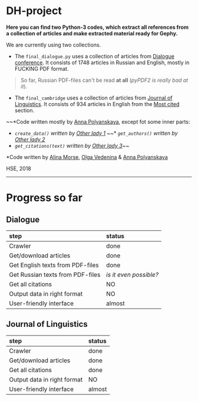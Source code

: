 # DH-project
**Here you can find two Python-3 codes, which extract all references from a collection of articles and make extracted material ready for Gephy.**

We are currently using two collections.

* The `final_dialogue.py` uses a collection of articles from [Dialogue conference](http://www.dialog-21.ru/).
It consists of 1748 articles in Russian and English, mostly in FUCKING PDF format.

> So far, Russian PDF-files can't be read **at all** (*pyPDF2 is really bad at it*).

* The `final_cambridge` uses a collection of articles from [Journal of Linguistics](https://www.cambridge.org/core/journals/journal-of-linguistics).
It consists of 934 articles in English from the [Most cited](https://www.cambridge.org/core/journals/journal-of-linguistics/most-cited) section.


~~*Code written mostly by 
[Anna Polyanskaya](vk.com/aglade),
except fot some inner parts:
* *`create_data()` written by [Other lady 1]()*
~~* *`get_authors()` written by [Other lady 2]()*
* *`get_citations(text)` written by [Other lady 3]()*~~

*Code written by [Alina Morse](), [Olga Vedenina]() & [Anna Polyanskaya](vk.com/aglade)


HSE, 2018
___

# Progress so far

## Dialogue

step|status
:---|:---
Crawler| done
Get/download articles| done
Get English texts from PDF-files| done
Get Russian texts from PDF-files| *is it even possible?*
Get all citations| NO
Output data in right format| NO
User-friendly interface| almost

## Journal of Linguistics

step|status
:---|:---
Crawler| done
Get/download articles| done
Get all citations| done
Output data in right format| NO
User-friendly interface| almost

